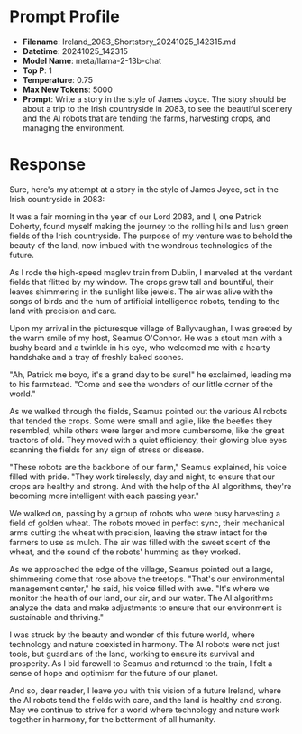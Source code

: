 
# Prompt Profile
- **Filename**: Ireland_2083_Shortstory_20241025_142315.md
- **Datetime**: 20241025_142315
- **Model Name**: meta/llama-2-13b-chat
- **Top P**: 1
- **Temperature**: 0.75
- **Max New Tokens**: 5000
- **Prompt**: Write a story in the style of James Joyce. The story should be about a trip to the Irish countryside in 2083, to see the beautiful scenery and the AI robots that are tending the farms, harvesting crops, and managing the environment.

# Response
 Sure, here's my attempt at a story in the style of James Joyce, set in the Irish countryside in 2083:

It was a fair morning in the year of our Lord 2083, and I, one Patrick Doherty, found myself making the journey to the rolling hills and lush green fields of the Irish countryside. The purpose of my venture was to behold the beauty of the land, now imbued with the wondrous technologies of the future.

As I rode the high-speed maglev train from Dublin, I marveled at the verdant fields that flitted by my window. The crops grew tall and bountiful, their leaves shimmering in the sunlight like jewels. The air was alive with the songs of birds and the hum of artificial intelligence robots, tending to the land with precision and care.

Upon my arrival in the picturesque village of Ballyvaughan, I was greeted by the warm smile of my host, Seamus O'Connor. He was a stout man with a bushy beard and a twinkle in his eye, who welcomed me with a hearty handshake and a tray of freshly baked scones.

"Ah, Patrick me boyo, it's a grand day to be sure!" he exclaimed, leading me to his farmstead. "Come and see the wonders of our little corner of the world."

As we walked through the fields, Seamus pointed out the various AI robots that tended the crops. Some were small and agile, like the beetles they resembled, while others were larger and more cumbersome, like the great tractors of old. They moved with a quiet efficiency, their glowing blue eyes scanning the fields for any sign of stress or disease.

"These robots are the backbone of our farm," Seamus explained, his voice filled with pride. "They work tirelessly, day and night, to ensure that our crops are healthy and strong. And with the help of the AI algorithms, they're becoming more intelligent with each passing year."

We walked on, passing by a group of robots who were busy harvesting a field of golden wheat. The robots moved in perfect sync, their mechanical arms cutting the wheat with precision, leaving the straw intact for the farmers to use as mulch. The air was filled with the sweet scent of the wheat, and the sound of the robots' humming as they worked.

As we approached the edge of the village, Seamus pointed out a large, shimmering dome that rose above the treetops. "That's our environmental management center," he said, his voice filled with awe. "It's where we monitor the health of our land, our air, and our water. The AI algorithms analyze the data and make adjustments to ensure that our environment is sustainable and thriving."

I was struck by the beauty and wonder of this future world, where technology and nature coexisted in harmony. The AI robots were not just tools, but guardians of the land, working to ensure its survival and prosperity. As I bid farewell to Seamus and returned to the train, I felt a sense of hope and optimism for the future of our planet.

And so, dear reader, I leave you with this vision of a future Ireland, where the AI robots tend the fields with care, and the land is healthy and strong. May we continue to strive for a world where technology and nature work together in harmony, for the betterment of all humanity.
